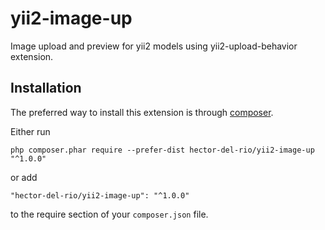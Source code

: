 # yii2-image-up
Image upload and preview for yii2 models using yii2-upload-behavior extension.

Installation
------------

The preferred way to install this extension is through [composer](http://getcomposer.org/download/).

Either run

```
php composer.phar require --prefer-dist hector-del-rio/yii2-image-up "^1.0.0"
```

or add

```
"hector-del-rio/yii2-image-up": "^1.0.0"
```

to the require section of your `composer.json` file.
